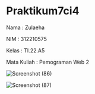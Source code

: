 # Praktikum7ci4
Nama : Zulaeha

NIM : 312210575

Kelas : TI.22.A5

Mata Kuliah : Pemograman Web 2


![Screenshot (86)](https://github.com/zulaeha168/Praktikum7ci4/assets/130324650/5e892ecb-6610-4431-a388-874a8a36ccd1)

![Screenshot (87)](https://github.com/zulaeha168/Praktikum7ci4/assets/130324650/c086e3c1-03c0-4b4f-ab61-5101d298974c)


